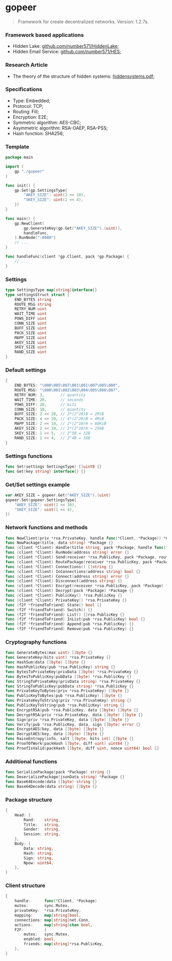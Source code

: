 # gopeer
> Framework for create decentralized networks. Version: 1.2.7s.

### Framework based applications
* Hidden Lake: [github.com/number571/HiddenLake](https://github.com/number571/HiddenLake "HL");
* Hidden Email Service: [github.com/number571/HES](https://github.com/number571/HES "HES");

### Research Article
* The theory of the structure of hidden systems: [hiddensystems.pdf](https://github.com/Number571/gopeer/blob/master/hiddensystems.pdf "TSHS");

### Specifications
* Type: Embedded;
* Protocol: TCP;
* Routing: Fill;
* Encryption: E2E;
* Symmetric algorithm: AES-CBC;
* Asymmetric algorithm: RSA-OAEP, RSA-PSS;
* Hash function: SHA256;

### Template
```go
package main

import (
    gp "./gopeer"
)

func init() {
    gp.Set(gp.SettingsType{
        "AKEY_SIZE": uint(1 << 10),
        "SKEY_SIZE": uint(1 << 4),
    })
}

func main() {
    gp.NewClient(
        gp.GenerateKey(gp.Get("AKEY_SIZE").(uint)), 
        handleFunc,
    ).RunNode(":8080")
    // ...
}

func handleFunc(client *gp.Client, pack *gp.Package) {
    // ...
}
```

### Settings
```go
type SettingsType map[string]interface{}
type settingsStruct struct {
    END_BYTES string
    ROUTE_MSG string
    RETRY_NUM uint
    WAIT_TIME uint
    POWS_DIFF uint
    CONN_SIZE uint
    BUFF_SIZE uint
    PACK_SIZE uint
    MAPP_SIZE uint
    AKEY_SIZE uint
    SKEY_SIZE uint
    RAND_SIZE uint
}
```

### Default settings
```go
{
    END_BYTES: "\000\005\007\001\001\007\005\000",
    ROUTE_MSG: "\000\001\002\003\004\005\006\007",
    RETRY_NUM: 3,       // quantity
    WAIT_TIME: 20,      // seconds
    POWS_DIFF: 20,      // bits
    CONN_SIZE: 10,      // quantity
    BUFF_SIZE: 2 << 20, // 2*(2^20)B = 2MiB
    PACK_SIZE: 4 << 20, // 4*(2^20)B = 4MiB
    MAPP_SIZE: 2 << 10, // 2*(2^10)H = 88KiB
    AKEY_SIZE: 2 << 10, // 2*(2^10)b = 256B
    SKEY_SIZE: 1 << 5,  // 2^5B = 32B
    RAND_SIZE: 1 << 4,  // 2^4B = 16B
}
```

### Settings functions
```go
func Set(settings SettingsType) []uint8 {}
func Get(key string) interface{} {}
```

### Get/Set settings example
```go
var AKEY_SIZE = gopeer.Get("AKEY_SIZE").(uint)
gopeer.Set(gopeer.SettingsType{
    "AKEY_SIZE": uint(1 << 10),
    "SKEY_SIZE": uint(1 << 4),
})
```

### Network functions and methods
```go
func NewClient(priv *rsa.PrivateKey, handle func(*Client, *Package)) *Client {}
func NewPackage(title, data string) *Package {}
func (client *Client) Handle(title string, pack *Package, handle func(*Client, *Package) string) {}
func (client *Client) RunNode(address string) error {}
func (client *Client) Send(receiver *rsa.PublicKey, pack *Package, route []*rsa.PublicKey, ppsender *rsa.PrivateKey) (string, error) {}
func (client *Client) RoutePackage(receiver *rsa.PublicKey, pack *Package, route []*rsa.PublicKey, ppsender *rsa.PrivateKey) *Package {}
func (client *Client) Connections() []string {}
func (client *Client) InConnections(address string) bool {}
func (client *Client) Connect(address string) error {}
func (client *Client) Disconnect(address string) {}
func (client *Client) Encrypt(receiver *rsa.PublicKey, pack *Package) *Package {}
func (client *Client) Decrypt(pack *Package) *Package {}
func (client *Client) PublicKey() *rsa.PublicKey {}
func (client *Client) PrivateKey() *rsa.PrivateKey {}
func (f2f *friendToFriend) State() bool {}
func (f2f *friendToFriend) Switch() {}
func (f2f *friendToFriend) List() []rsa.PublicKey {}
func (f2f *friendToFriend) InList(pub *rsa.PublicKey) bool {}
func (f2f *friendToFriend) Append(pub *rsa.PublicKey) {}
func (f2f *friendToFriend) Remove(pub *rsa.PublicKey) {}
```

### Cryptography functions
```go
func GenerateBytes(max uint) []byte {}
func GenerateKey(bits uint) *rsa.PrivateKey {}
func HashSum(data []byte) []byte {}
func HashPublicKey(pub *rsa.PublicKey) string {}
func BytesToPrivateKey(privData []byte) *rsa.PrivateKey {}
func BytesToPublicKey(pubData []byte) *rsa.PublicKey {}
func StringToPrivateKey(privData string) *rsa.PrivateKey {}
func StringToPublicKey(pubData string) *rsa.PublicKey {}
func PrivateKeyToBytes(priv *rsa.PrivateKey) []byte {}
func PublicKeyToBytes(pub *rsa.PublicKey) []byte {}
func PrivateKeyToString(priv *rsa.PrivateKey) string {}
func PublicKeyToString(pub *rsa.PublicKey) string {}
func EncryptRSA(pub *rsa.PublicKey, data []byte) []byte {}
func DecryptRSA(priv *rsa.PrivateKey, data []byte) []byte {}
func Sign(priv *rsa.PrivateKey, data []byte) []byte {}
func Verify(pub *rsa.PublicKey, data, sign []byte) error {}
func EncryptAES(key, data []byte) []byte {}
func DecryptAES(key, data []byte) []byte {}
func RaiseEntropy(info, salt []byte, bits int) []byte {}
func ProofOfWork(packHash []byte, diff uint) uint64 {}
func ProofIsValid(packHash []byte, diff uint, nonce uint64) bool {}
```

### Additional functions
```go
func SerializePackage(pack *Package) string {}
func DeserializePackage(jsonData string) *Package {}
func Base64Encode(data []byte) string {}
func Base64Decode(data string) []byte {}
```

### Package structure
```go
{
    Head: {
        Rand:    string,
        Title:   string,
        Sender:  string,
        Session: string,
    },
    Body: {
        Data: string,
        Hash: string,
        Sign: string,
        Npow: uint64,
    },
}
```

### Client structure
```go
{
    handle:      func(*Client, *Package)
    mutex:       sync.Mutex,
    privateKey:  *rsa.PrivateKey,
    mapping:     map[string]bool,
    connections: map[string]net.Conn,
    actions:     map[string]chan bool,
    F2F:         {
        mutex:   sync.Mutex,
        enabled: bool,
        friends: map[string]*rsa.PublicKey,
    },
}
```
